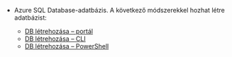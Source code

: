 
<!-- sql-database-connect-query-prerequisites-create-db-includes.md -->

- Azure SQL Database-adatbázis. A következő módszerekkel hozhat létre adatbázist:

   - [DB létrehozása – portál](../articles/sql-database/sql-database-get-started-portal.md)
   - [DB létrehozása – CLI](../articles/sql-database/sql-database-get-started-cli.md)
   - [DB létrehozása – PowerShell](../articles/sql-database/sql-database-get-started-powershell.md)
